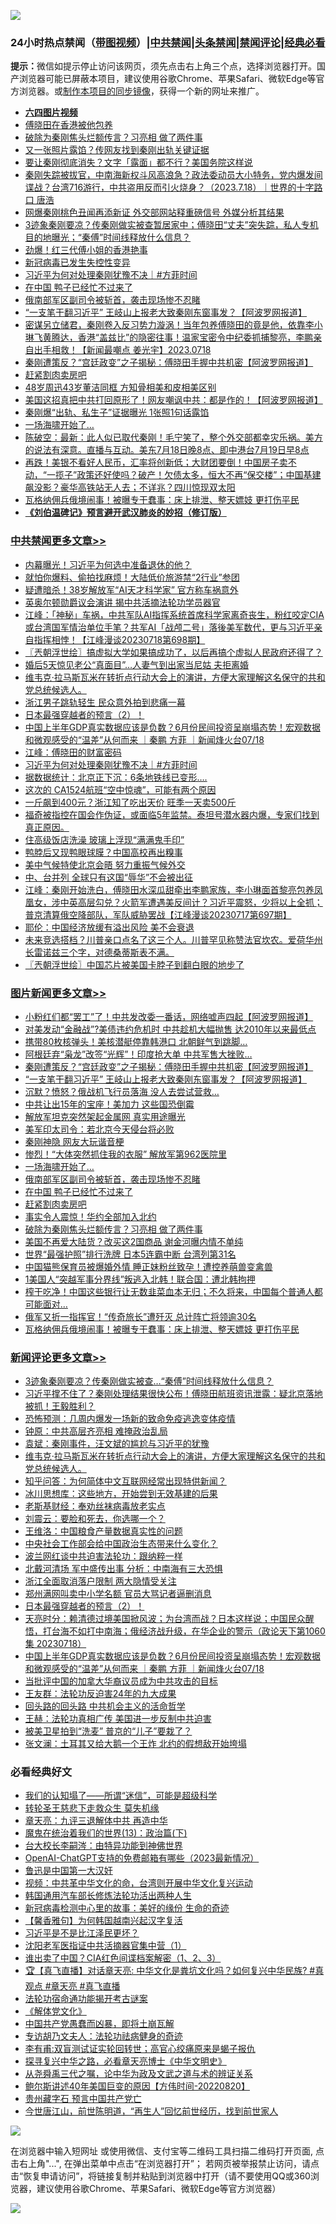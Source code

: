 ![](https://raw.githubusercontent.com/jsvpn/jsproxy/dev/64photo/fqnews-qr.jpg)

<div id="tt">
<h3>24小时热点禁闻（<a href="https://aaa.v2dns.tk/?QAjUl=BgRp5UNKRn&T5Vk=fPVH&Q59Ab=WxGE" target="_blank">带图视频</a>）|<a href="#%E4%B8%AD%E5%85%B1%E7%A6%81%E9%97%BB%E6%9B%B4%E5%A4%9A%E6%96%87%E7%AB%A0">中共禁闻</a>|<a href="#%E5%9B%BE%E7%89%87%E6%96%B0%E9%97%BB%E6%9B%B4%E5%A4%9A%E6%96%87%E7%AB%A0">头条禁闻</a>|<a href="#%E6%96%B0%E9%97%BB%E8%AF%84%E8%AE%BA%E6%9B%B4%E5%A4%9A%E6%96%87%E7%AB%A0">禁闻评论|<a href="#%E5%BF%85%E7%9C%8B%E7%BB%8F%E5%85%B8%E5%A5%BD%E6%96%87">经典必看</a></h3>
<div><b>提示：</b>微信如提示停止访问该网页，须先点击右上角三个点，选择浏览器打开。国产浏览器可能已屏蔽本项目，建议使用谷歌Chrome、苹果Safari、微软Edge等官方浏览器。或<a href="%E5%88%B6%E4%BD%9Cgit%E7%A6%81%E9%97%BB%E9%95%9C%E5%83%8F.md">制作本项目的同步镜像</a>，获得一个新的网址来推广。</div>
<ul>
<li><b><a href="http://d2.v2rss.gq/64.mp4" target="_blank">六四图片视频</a></b></li>
<li><a href="/topimagenews/20230718/1909321.md">傅晓田在香港被他包养</a></li>
<li><a href="/topimagenews/20230719/1909543.md">破除为秦刚焦头烂额传言？习亮相 做了两件事</a></li>
<li><a href="/baitai/20230718/1909381.md">又一张照片露馅？传网友找到秦刚出轨关键证据</a></li>
<li><a href="/baitai/20230718/1909328.md">要让秦刚彻底消失？文字「露面」都不行？美国务院这样说</a></li>
<li><a href="/sohnews/20230718/1909357.md">秦刚失踪被拔官，中南海新权斗风高浪急？政法委动员大小特务，党内爆发间谍战？台湾716游行，中共盗用反而引火烧身？（2023.7.18）｜世界的十字路口 唐浩</a></li>
<li><a href="/baitai/20230718/1909405.md">网爆秦刚桃色丑闻再添新证 外交部网站释重磅信号 外媒分析其结果</a></li>
<li><a href="/sohnews/20230719/1909570.md">3迹象秦刚要凉？传秦刚做实被查暂居家中；傅晓田“丈夫”突失踪，私人专机目的地曝光；“秦傅”时间线释放什么信息？</a></li>
<li><a href="/ccpdope/20230719/1909472.md">劲爆！红三代傅小姐的香港艳事</a></li>
<li><a href="/sohnews/20230719/1909500.md">新冠病毒已发生失控性变异</a></li>
<li><a href="/comments/20230719/1909525.md">习近平为何对处理秦刚犹豫不决｜#方菲时间</a></li>
<li><a href="/topimagenews/20230719/1909580.md">在中国 鸭子已经忙不过来了</a></li>
<li><a href="/topimagenews/20230719/1909584.md">俄南部军区副司令被斩首，袭击现场惨不忍睹</a></li>
<li><a href="/topimagenews/20230719/1909694.md">“一支笔干翻习近平” 王岐山上报老大致秦刚东窗事发？【阿波罗网报道】</a></li>
<li><a href="/sohnews/20230719/1909594.md">密谋另立储君，秦刚卷入反习势力漩涡！当年包养傅晓田的竟是他，依靠李小琳飞黄腾达，香港“盖兹比”的隐密往事！温家宝密令中纪委抓捕黎亮，李鹏亲自出手相救！【新闻最嘲点 姜光宇】2023.0718</a></li>
<li><a href="/topimagenews/20230719/1909695.md">秦刚遭策反？“宫廷政变”之子揭秘：傅晓田手握中共机密【阿波罗网报道】</a></li>
<li><a href="/topimagenews/20230719/1909579.md">赶紧割肉卖房吧</a></li>
<li><a href="/yule/20230719/1909532.md">48岁周迅43岁董洁同框 方知骨相美和皮相美区别</a></li>
<li><a href="/cnnews/20230718/1909318.md">美国这招真把中共打回原形了！网友嘲讽中共：都是作的！【阿波罗网报道】</a></li>
<li><a href="/cnnews/20230718/1909393.md">秦刚爆“出轨、私生子”证据曝光 1张照1句话露馅</a></li>
<li><a href="/topimagenews/20230719/1909612.md">一场海啸开始了…</a></li>
<li><a href="/sohnews/20230719/1909568.md">陈破空：最新：此人似已取代秦刚！毛宁笑了，整个外交部都幸灾乐祸。美方的说法有深意。直播与互动。美东7月18日晚8点、即中港台7月19日早8点</a></li>
<li><a href="/sohnews/20230719/1909478.md">再跌！美银不看好人民币，汇率将创新低；大财团要倒！中国房子卖不动，“一揽子”政策还好使吗？破产！欠债太多，恒大不再“保交楼”；中国基建飙没影？豪华高铁站无人去；不详兆？四川惊现双太阳</a></li>
<li><a href="/topimagenews/20230718/1909322.md">瓦格纳佣兵俄境闹事！被曝专干蠢事：床上排泄、整天嫖妓 更打伤平民</a></li>
<li><b><a href="/comments/20200207/1272816.md" target="_blank">《刘伯温碑记》预言避开武汉肺炎的妙招（修订版）</a></b></li>
</ul>
</div>

<div class="catlist">
<h3><a href="/cbnews/" target="_blank">中共禁闻</a><span><a href="/cbnews/" target="_blank" rel="nofollow">更多文章>></a></span></h3>
<ul>
<li><a href="/cbnews/20230719/1909770.md" target="_blank">内幕曝光！习近平为何选中准备退休的他？</a></li>
<li><a href="/cbnews/20230719/1909752.md" target="_blank">就怕你爆料、偷拍找麻烦！大陆低价旅游禁“2行业”参团</a></li>
<li><a href="/cbnews/20230719/1909746.md" target="_blank">疑遭暗杀！38岁解放军“AI天才科学家” 官方称车祸意外</a></li>
<li><a href="/cbnews/20230719/1909718.md" target="_blank">英奥尔顿勋爵议会演讲 揭中共活摘法轮功学员器官</a></li>
<li><a href="/cbnews/20230719/1909708.md" target="_blank">江峰：「神秘」车祸，中共军队AI指挥系统首席科学家离奇丧生，粉红咬定CIA或台湾国军情治单位手笔？共军AI「战颅二号」落後美军数代，更与习近平亲自指挥相悖！【江峰漫谈20230718第698期】</a></li>
<li><a href="/cbnews/20230719/1909684.md" target="_blank">〖兲朝浮世绘〗搞虚拟大学如果搞成功了，以后再搞个虚拟人民政府还得了？</a></li>
<li><a href="/cbnews/20230719/1909673.md" target="_blank">婚后5天惊见老公“真面目”…人妻气到出家当尼姑 夫拒离婚</a></li>
<li><a href="/comments/20230719/1909664.md" target="_blank">维韦克·拉马斯瓦米在转折点行动大会上的演讲，方便大家理解这名保守的共和党总统候选人。</a></li>
<li><a href="/cbnews/20230719/1909613.md" target="_blank">浙江男子跳轨轻生 民众意外拍到悲痛一幕</a></li>
<li><a href="/comments/20230719/1909592.md" target="_blank">日本最强穿越者的预言（2）！</a></li>
<li><a href="/comments/20230719/1909590.md" target="_blank">中国上半年GDP真实数据应该是负数？6月份民间投资呈崩塌态势！宏观数据和微观感受的“温差”从何而来 ｜秦鹏 方菲 ｜新闻烽火台07/18</a></li>
<li><a href="/cbnews/20230719/1909575.md" target="_blank">江峰：傅晓田的财富密码</a></li>
<li><a href="/comments/20230719/1909525.md" target="_blank">习近平为何对处理秦刚犹豫不决｜#方菲时间</a></li>
<li><a href="/cbnews/20230719/1909523.md" target="_blank">据数据统计：北京正下沉：6条地铁线已变形….</a></li>
<li><a href="/cbnews/20230719/1909522.md" target="_blank">这次的 CA1524航班“空中惊魂”，可能有两个原因</a></li>
<li><a href="/cbnews/20230719/1909468.md" target="_blank">一斤飙到400元？浙江知了吃出天价 旺季一天卖500斤</a></li>
<li><a href="/comments/20230718/1909402.md" target="_blank">福奇被指控在国会作伪证，或面临5年监禁。泰坦号潜水器内爆，专家们找到真正原因。</a></li>
<li><a href="/cbnews/20230718/1909297.md" target="_blank">住高级饭店洗澡 玻璃上浮现“满满鬼手印”</a></li>
<li><a href="/cbnews/20230718/1909260.md" target="_blank">鸭脖后又现鸭眼球膜？中国高校再出糗事</a></li>
<li><a href="/cbnews/20230718/1909241.md" target="_blank">美中气候特使北京会晤 努力重振气候外交</a></li>
<li><a href="/cbnews/20230718/1909224.md" target="_blank">中、台并列 全球只有这国“辱华”不会被出征</a></li>
<li><a href="/cbnews/20230718/1909221.md" target="_blank">江峰：秦刚开始洗白，傅晓田水深瓜甜牵出李鹏家族，李小琳面首黎亮包养凤凰女，涉中英高层勾兑？火箭军遭遇美反间计？习近平震怒，少将以上全抓；普京清算俄空降部队，军队威胁罢战【江峰漫谈20230717第697期】</a></li>
<li><a href="/cbnews/20230718/1909220.md" target="_blank">耶伦：中国经济放缓有溢出风险 美不会衰退</a></li>
<li><a href="/comments/20230718/1909216.md" target="_blank">未来竞选搭档？川普亲口点名了这三个人。川普罕见称赞法官坎农。爱荷华州长雷诺兹三个字，对德桑蒂斯表不满。</a></li>
<li><a href="/cbnews/20230718/1909205.md" target="_blank">〖兲朝浮世绘〗中国芯片被美国卡脖子到翻白眼的地步了</a></li>

</ul>
</div>
<div class="catlist">
<h3><a href="/topimagenews/" target="_blank">图片新闻</a><span><a href="/topimagenews/" target="_blank" rel="nofollow">更多文章>></a></span></h3>
<ul>
<li><a href="/topimagenews/20230719/1909751.md" target="_blank">小粉红们都“罢工”了！中共发改委一番话，网络嘘声四起【阿波罗网报道】</a></li>
<li><a href="/topimagenews/20230719/1909745.md" target="_blank">对美发动“金融战”?美债违约危机时 中共趁机大幅抛售 达2010年以来最低点</a></li>
<li><a href="/topimagenews/20230719/1909738.md" target="_blank">携带80枚核弹头！美核潜艇停靠韩港口 北朝鲜气到跳脚…</a></li>
<li><a href="/topimagenews/20230719/1909731.md" target="_blank">阿根廷弃“枭龙”改签“光辉”！印度抢大单 中共军售大挫败…</a></li>
<li><a href="/topimagenews/20230719/1909695.md" target="_blank">秦刚遭策反？“宫廷政变”之子揭秘：傅晓田手握中共机密【阿波罗网报道】</a></li>
<li><a href="/topimagenews/20230719/1909694.md" target="_blank">“一支笔干翻习近平” 王岐山上报老大致秦刚东窗事发？【阿波罗网报道】</a></li>
<li><a href="/topimagenews/20230719/1909672.md" target="_blank">沉默？愤怒？俄战机飞行员落海 没人去尝试营救…</a></li>
<li><a href="/topimagenews/20230719/1909656.md" target="_blank">中共让出15年的宝座！美加力 这些国恐倒霉</a></li>
<li><a href="/topimagenews/20230719/1909655.md" target="_blank">解放军坦克突然架起金属网 真实用途曝光</a></li>
<li><a href="/topimagenews/20230719/1909654.md" target="_blank">美军印太司令：若北京今天侵台将必败</a></li>
<li><a href="/topimagenews/20230719/1909653.md" target="_blank">秦刚神隐 网友大玩谐音梗</a></li>
<li><a href="/topimagenews/20230719/1909632.md" target="_blank">惨烈！“大体突然抓住我的衣服” 解放军第962医院里</a></li>
<li><a href="/topimagenews/20230719/1909612.md" target="_blank">一场海啸开始了…</a></li>
<li><a href="/topimagenews/20230719/1909584.md" target="_blank">俄南部军区副司令被斩首，袭击现场惨不忍睹</a></li>
<li><a href="/topimagenews/20230719/1909580.md" target="_blank">在中国 鸭子已经忙不过来了</a></li>
<li><a href="/topimagenews/20230719/1909579.md" target="_blank">赶紧割肉卖房吧</a></li>
<li><a href="/topimagenews/20230719/1909578.md" target="_blank">事实令人震惊！华约全部加入北约</a></li>
<li><a href="/topimagenews/20230719/1909543.md" target="_blank">破除为秦刚焦头烂额传言？习亮相 做了两件事</a></li>
<li><a href="/topimagenews/20230718/1909445.md" target="_blank">美国不再爱大陆货？改买这2国商品 谢金河曝内情不单纯</a></li>
<li><a href="/topimagenews/20230718/1909433.md" target="_blank">世界“最强护照”排行洗牌 日本5连霸中断 台湾列第31名</a></li>
<li><a href="/topimagenews/20230718/1909401.md" target="_blank">中国猫熊保育员被爆婚外情 睡正妹粉丝致孕！遭控养萌兽变禽兽</a></li>
<li><a href="/topimagenews/20230718/1909389.md" target="_blank">1美国人“突越军事分界线”叛逃入北韩！联合国：遭北韩拘押</a></li>
<li><a href="/topimagenews/20230718/1909375.md" target="_blank">榨干吃净！中国这些银行让无数韭菜血本无归；不久将来，中国每个普通人都可能面对…</a></li>
<li><a href="/topimagenews/20230718/1909340.md" target="_blank">俄军又折一指挥官！“传奇旅长”遭歼灭 总计阵亡将领逾30名</a></li>
<li><a href="/topimagenews/20230718/1909322.md" target="_blank">瓦格纳佣兵俄境闹事！被曝专干蠢事：床上排泄、整天嫖妓 更打伤平民</a></li>

</ul>
</div>
<div class="catlist">
<h3><a href="/comments/" target="_blank">新闻评论</a><span><a href="/comments/" target="_blank" rel="nofollow">更多文章>></a></span></h3>
<ul>
<li><a href="/comments/20230719/1909740.md" target="_blank">3迹象秦刚要凉？传秦刚做实被查&#8230;“秦傅”时间线释放什么信息？</a></li>
<li><a href="/comments/20230719/1909722.md" target="_blank">习近平撑不住了？秦刚处理结果很快公布！傅晓田航班资讯泄露：疑北京落地被抓！王毅胜利？</a></li>
<li><a href="/comments/20230719/1909689.md" target="_blank">恐怖预测：几周内爆发一场新的致命免疫逃逸变体疫情</a></li>
<li><a href="/comments/20230719/1909679.md" target="_blank">钟原：中共高层齐亮相 难掩政治乱局</a></li>
<li><a href="/comments/20230719/1909677.md" target="_blank">袁斌：秦刚事件，汪文斌的尴尬与习近平的犹豫</a></li>
<li><a href="/comments/20230719/1909664.md" target="_blank">维韦克·拉马斯瓦米在转折点行动大会上的演讲，方便大家理解这名保守的共和党总统候选人。</a></li>
<li><a href="/comments/20230719/1909662.md" target="_blank">知乎问答：为何简体中文互联网经常出现特供新闻？</a></li>
<li><a href="/comments/20230719/1909661.md" target="_blank">冰川思想库：这些地方，开始尝到无效基建的后果</a></li>
<li><a href="/comments/20230719/1909660.md" target="_blank">老斯基财经：奉劝丝袜病毒放老实点</a></li>
<li><a href="/comments/20230719/1909659.md" target="_blank">刘震云：要脸和死去，你选哪一个？</a></li>
<li><a href="/comments/20230719/1909601.md" target="_blank">王维洛：中国粮食产量数据真实性的问题</a></li>
<li><a href="/comments/20230719/1909600.md" target="_blank">中央社会工作部会给中国政治生态带来什么变化？</a></li>
<li><a href="/comments/20230719/1909599.md" target="_blank">波兰网红谈中共迫害法轮功：跟纳粹一样</a></li>
<li><a href="/comments/20230719/1909597.md" target="_blank">北戴河清场 军中盛传出事 分析：中南海有三大恐惧</a></li>
<li><a href="/comments/20230719/1909596.md" target="_blank">浙江全面取消落户限制 两大隐情受关注</a></li>
<li><a href="/comments/20230719/1909595.md" target="_blank">郑州满网叫卖中小学名额 官员大骂记者逼删消息</a></li>
<li><a href="/comments/20230719/1909592.md" target="_blank">日本最强穿越者的预言（2）！</a></li>
<li><a href="/comments/20230719/1909591.md" target="_blank">天亮时分：赖清德过境美国掀风波；为台湾而战？日本这样说；中国民众醒悟，打台海不如打中南海；俄经济战升级，在华企业的警示（政论天下第1060集 20230718）</a></li>
<li><a href="/comments/20230719/1909590.md" target="_blank">中国上半年GDP真实数据应该是负数？6月份民间投资呈崩塌态势！宏观数据和微观感受的“温差”从何而来 ｜秦鹏 方菲 ｜新闻烽火台07/18</a></li>
<li><a href="/comments/20230719/1909587.md" target="_blank">当批评中国的加拿大华裔议员成为中共攻击的目标</a></li>
<li><a href="/comments/20230719/1909569.md" target="_blank">王友群：法轮功反迫害24年的九大成果</a></li>
<li><a href="/comments/20230719/1909557.md" target="_blank">回头路的回头路 中共机会主义的活命哲学</a></li>
<li><a href="/comments/20230719/1909556.md" target="_blank">王赫：法轮功真相广传 美国进一步反制中共迫害</a></li>
<li><a href="/comments/20230719/1909555.md" target="_blank">被美卫星拍到“洗麦” 普京的“儿子”要栽了？</a></li>
<li><a href="/comments/20230719/1909554.md" target="_blank">张文澜：土耳其又给大鹅一个王炸 北约的假想敌开始垮塌</a></li>

</ul>
</div>

<div class="catlist">
<h3>必看经典好文</h3>
<ul>
<li><a href="/sohnews/20161029/607205.md" target="_blank">我们的认知塌了——所谓“迷信”，可能是超级科学</a></li>
<li><a href="/health/20141127/823595.md" target="_blank">转轮圣王慈悲下走救众生 莫失机缘</a></li>
<li><a href="/comments/20131119/1029445.md" target="_blank">章天亮：九评三退解体中共 再造中华</a></li>
<li><a href="/topimagenews/20180602/951960.md" target="_blank">魔鬼在统治着我们的世界(13)：政治篇(下)</a></li>
<li><a href="/aomi/life/20141109/310549.md" target="_blank">台大校长李嗣涔：由特异功能到神佛世界</a></li>
<li><a href="/comments/20230515/1884431.md" target="_blank">OpenAI-ChatGPT支持的免费邮箱有哪些（2023最新情况）</a></li>
<li><a href="/cnnews/20210213/1486568.md" target="_blank">鲁迅是中国第一大汉奸</a></li>
<li><a href="/comments/20220119/1681422.md" target="_blank">视频：中共革中华文化的命，台湾则开展中华文化复兴运动</a></li>
<li><a href="/cbnews/20220922/1787482.md" target="_blank">韩国通用汽车部长修炼法轮功活出两种人生</a></li>
<li><a href="/cbnews/20210421/1530674.md" target="_blank">新冠病毒检测中心里的故事：美好的缘份 生命的奇迹</a></li>
<li><a href="/bannedvideo/20210301/1495767.md" target="_blank">【馨香雅句】为何韩国越南兴起汉字复活</a></li>
<li><a href="/comments/20220703/1753426.md" target="_blank">习近平是不是比江泽民更坏？</a></li>
<li><a href="/comments/20221222/1826754.md" target="_blank">沈阳老军医指证中共活摘器官集中营（1）</a></li>
<li><a href="/comments/20230715/1908335.md" target="_blank">谁出卖了中国？CIA红色间谍档案解密（1、2、3）</a></li>
<li><a href="/bannedvideo/20220601/1740169.md" target="_blank">🏆【真飞直播】对话章天亮: 中华文化是粪坑文化吗？如何复兴中华民族? #真观点 #章天亮 #真飞直播</a></li>
<li><a href="/tculture/20121025/73079.md" target="_blank">法轮功宿命通功能揭开考古谜案</a></li>
<li><a href="/bookwiki/20130610/138400.md" target="_blank">《解体党文化》</a></li>
<li><a href="/comments/20220831/1778527.md" target="_blank">中国共产党愚蠢而凶暴，即将土崩瓦解</a></li>
<li><a href="/comments/20221226/1827998.md" target="_blank">专访胡乃文夫人：法轮功祛病健身的奇迹</a></li>
<li><a href="/comments/20210810/1603672.md" target="_blank">李有甫:双盲测试证实轮回转世；高官心绞痛原来是蝎子报仇</a></li>
<li><a href="/comments/20220808/1768773.md" target="_blank">探寻复兴中华之路，必看章天亮博士《中华文明史》</a></li>
<li><a href="/tculture/20180501/935934.md" target="_blank">从尧舜禹三代之嘱，论中华为政及文武之道与术的辨证关系</a></li>
<li><a href="/bannedvideo/20220821/1774387.md" target="_blank">鲍尔斯讲述40年美国巨变的原因【方伟时间-20220820】</a></li>
<li><a href="/comments/20210226/1494382.md" target="_blank">贵州藏字石 预言中国共产党亡</a></li>
<li><a href="/funmedia/20210321/1509617.md" target="_blank">今世唐江山，前世陈明道，“再生人”回忆前世经历，找到前世家人</a></li>

</ul>
</div>

![](https://raw.githubusercontent.com/jsvpn/jsproxy/dev/64photo/fqnews-qr.jpg)

在浏览器中输入短网址 或使用微信、支付宝等二维码工具扫描二维码打开页面, 点击右上角"...", 在弹出菜单中点击“在浏览器打开”； 若网页被举报禁止访问，请点击“恢复申请访问”，将链接复制并粘贴到浏览器中打开（请不要使用QQ或360浏览器，建议使用谷歌Chrome、苹果Safari、微软Edge等官方浏览器）

![](https://raw.githubusercontent.com/jsvpn/jsproxy/dev/64photo/wx.jpg)